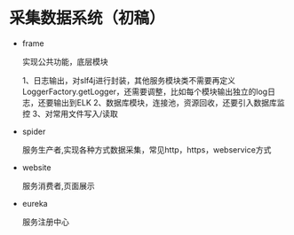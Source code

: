 # 采集数据系统（初稿）

- frame 

  实现公共功能，底层模块
  
  1、日志输出，对slf4j进行封装，其他服务模块类不需要再定义LoggerFactory.getLogger，还需要调整，比如每个模块输出独立的log日志，还要输出到ELK
  2、数据库模块，连接池，资源回收，还要引入数据库监控
  3、对常用文件写入/读取
  
  
- spider

  服务生产者,实现各种方式数据采集，常见http，https，webservice方式
  
- website

  服务消费者,页面展示
  
- eureka

   服务注册中心